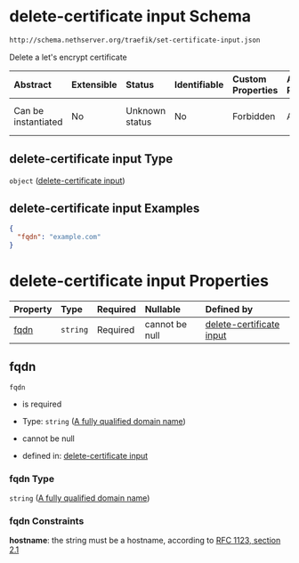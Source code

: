 # delete-certificate input Schema

```txt
http://schema.nethserver.org/traefik/set-certificate-input.json
```

Delete a let's encrypt certificate

| Abstract            | Extensible | Status         | Identifiable | Custom Properties | Additional Properties | Access Restrictions | Defined In                                                                              |
| :------------------ | :--------- | :------------- | :----------- | :---------------- | :-------------------- | :------------------ | :-------------------------------------------------------------------------------------- |
| Can be instantiated | No         | Unknown status | No           | Forbidden         | Allowed               | none                | [set-certificate-input.json](traefik/set-certificate-input.json "open original schema") |

## delete-certificate input Type

`object` ([delete-certificate input](set-certificate-input.md))

## delete-certificate input Examples

```json
{
  "fqdn": "example.com"
}
```

# delete-certificate input Properties

| Property      | Type     | Required | Nullable       | Defined by                                                                                                                                                                       |
| :------------ | :------- | :------- | :------------- | :------------------------------------------------------------------------------------------------------------------------------------------------------------------------------- |
| [fqdn](#fqdn) | `string` | Required | cannot be null | [delete-certificate input](set-certificate-input-properties-a-fully-qualified-domain-name.md "http://schema.nethserver.org/traefik/set-certificate-input.json#/properties/fqdn") |

## fqdn



`fqdn`

*   is required

*   Type: `string` ([A fully qualified domain name](set-certificate-input-properties-a-fully-qualified-domain-name.md))

*   cannot be null

*   defined in: [delete-certificate input](set-certificate-input-properties-a-fully-qualified-domain-name.md "http://schema.nethserver.org/traefik/set-certificate-input.json#/properties/fqdn")

### fqdn Type

`string` ([A fully qualified domain name](set-certificate-input-properties-a-fully-qualified-domain-name.md))

### fqdn Constraints

**hostname**: the string must be a hostname, according to [RFC 1123, section 2.1](https://tools.ietf.org/html/rfc1123 "check the specification")
